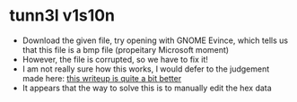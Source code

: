 # tunn3l v1s10n
- Download the given file, try opening with GNOME Evince, which tells us that this file is a bmp file (propeitary Microsoft moment)
- However, the file is corrupted, so we have to fix it!
- I am not really sure how this works, I would defer to the judgement made here: [this writeup is quite a bit better](https://github.com/Dvd848/CTFs/blob/master/2021_picoCTF/tunn3l_v1s10n.md)
- It appears that the way to solve this is to manually edit the hex data